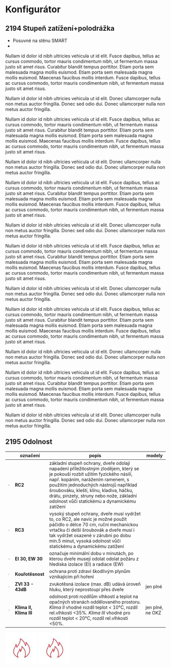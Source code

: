 # Konfigurátor


## 2194 Stupeň zatížení+polodrážka

 - Posuvné na stěnu SMART
 - 


Nullam id dolor id nibh ultricies vehicula ut id elit. Fusce dapibus, tellus ac cursus commodo, tortor mauris condimentum nibh, ut fermentum massa justo sit amet risus. Curabitur blandit tempus porttitor. Etiam porta sem malesuada magna mollis euismod. Etiam porta sem malesuada magna mollis euismod. Maecenas faucibus mollis interdum. Fusce dapibus, tellus ac cursus commodo, tortor mauris condimentum nibh, ut fermentum massa justo sit amet risus.

Nullam id dolor id nibh ultricies vehicula ut id elit. Donec ullamcorper nulla non metus auctor fringilla. Donec sed odio dui. Donec ullamcorper nulla non metus auctor fringilla.

Nullam id dolor id nibh ultricies vehicula ut id elit. Fusce dapibus, tellus ac cursus commodo, tortor mauris condimentum nibh, ut fermentum massa justo sit amet risus. Curabitur blandit tempus porttitor. Etiam porta sem malesuada magna mollis euismod. Etiam porta sem malesuada magna mollis euismod. Maecenas faucibus mollis interdum. Fusce dapibus, tellus ac cursus commodo, tortor mauris condimentum nibh, ut fermentum massa justo sit amet risus.

Nullam id dolor id nibh ultricies vehicula ut id elit. Donec ullamcorper nulla non metus auctor fringilla. Donec sed odio dui. Donec ullamcorper nulla non metus auctor fringilla.

Nullam id dolor id nibh ultricies vehicula ut id elit. Fusce dapibus, tellus ac cursus commodo, tortor mauris condimentum nibh, ut fermentum massa justo sit amet risus. Curabitur blandit tempus porttitor. Etiam porta sem malesuada magna mollis euismod. Etiam porta sem malesuada magna mollis euismod. Maecenas faucibus mollis interdum. Fusce dapibus, tellus ac cursus commodo, tortor mauris condimentum nibh, ut fermentum massa justo sit amet risus.

Nullam id dolor id nibh ultricies vehicula ut id elit. Donec ullamcorper nulla non metus auctor fringilla. Donec sed odio dui. Donec ullamcorper nulla non metus auctor fringilla.

Nullam id dolor id nibh ultricies vehicula ut id elit. Fusce dapibus, tellus ac cursus commodo, tortor mauris condimentum nibh, ut fermentum massa justo sit amet risus. Curabitur blandit tempus porttitor. Etiam porta sem malesuada magna mollis euismod. Etiam porta sem malesuada magna mollis euismod. Maecenas faucibus mollis interdum. Fusce dapibus, tellus ac cursus commodo, tortor mauris condimentum nibh, ut fermentum massa justo sit amet risus.

Nullam id dolor id nibh ultricies vehicula ut id elit. Donec ullamcorper nulla non metus auctor fringilla. Donec sed odio dui. Donec ullamcorper nulla non metus auctor fringilla.

Nullam id dolor id nibh ultricies vehicula ut id elit. Fusce dapibus, tellus ac cursus commodo, tortor mauris condimentum nibh, ut fermentum massa justo sit amet risus. Curabitur blandit tempus porttitor. Etiam porta sem malesuada magna mollis euismod. Etiam porta sem malesuada magna mollis euismod. Maecenas faucibus mollis interdum. Fusce dapibus, tellus ac cursus commodo, tortor mauris condimentum nibh, ut fermentum massa justo sit amet risus.

Nullam id dolor id nibh ultricies vehicula ut id elit. Donec ullamcorper nulla non metus auctor fringilla. Donec sed odio dui. Donec ullamcorper nulla non metus auctor fringilla.

Nullam id dolor id nibh ultricies vehicula ut id elit. Fusce dapibus, tellus ac cursus commodo, tortor mauris condimentum nibh, ut fermentum massa justo sit amet risus. Curabitur blandit tempus porttitor. Etiam porta sem malesuada magna mollis euismod. Etiam porta sem malesuada magna mollis euismod. Maecenas faucibus mollis interdum. Fusce dapibus, tellus ac cursus commodo, tortor mauris condimentum nibh, ut fermentum massa justo sit amet risus.

Nullam id dolor id nibh ultricies vehicula ut id elit. Donec ullamcorper nulla non metus auctor fringilla. Donec sed odio dui. Donec ullamcorper nulla non metus auctor fringilla.


## 2195 Odolnost

||označení|popis|modely|
|--|--|--|--|
| ![2195_RC](uploads\images\2195_RC.JPG) | **RC2** |základní stupeň ochrany, dveře odolají napadení příležitostným zlodějem, který se je pokouší rozbít užitím fyzického násilí, např. kopáním, narážením ramenem, s použitím jednoduchých nástrojů například šroubováku, kleští, klínu, kladiva, háčku, drátu, pinzety, struny nebo nože, základní odolnost vůči statickému a dynamickému zatížení ||
|![2195_RC](uploads\images\2195_RC.JPG)|**RC3**|vysoký stupeň ochrany, dveře musí vydržet to, co RC2, ale navíc je možné použít páčidlo o délce 70 cm, ruční mechanickou vrtačku či delší šroubovák a dveře musí i tak vydržet osazené v zárubni po dobu min.5 minut, vysoká odolnost vůči statickému a dynamickému zatížení ||
| ![2195_fire](uploads\images\2195_fire.JPG) |**EI 30, EW 30**|označuje minimální dobu v minutách, po kterou dveře musejí odolat odolat požáru z hlediska izolace (EI) a radiace (EW) ||
| ![2195_Kour](uploads\images\2195_Kour.JPG) |**Kouřotěsnost**|ochrana proti zdraví škodlivým plynům vznikajícím při hoření||
| ![2195_dB](uploads\images\2195_dB.JPG) |**ZVI 33 - 43dB**|zvukotěsná izolace (max. dB) udává úroveň hluku, který neprostoupí přes dveře|jen plné|
| ![2195_Klima](uploads\images\2195_Klima.JPG) |**Klima II, Klima III**|odolnost proti rozdílům vlhkostí a teplot na opačných stranách oddělovaného prostoru. *Klima II* vhodné rozdíl teplot < 10°C, rozdíl rel.vlhkosti <35%. *Klima III* vhodné pro rozdíl teplot < 20°C, rozdíl rel.vlhkosti <50%.|jen plné, ne OKZ|


![2195_fire](uploads\images\2195_fire.JPG)
![2195_fire](uploads\images\2195_fire.JPG)



<!--stackedit_data:
eyJoaXN0b3J5IjpbMTU5MDkzMzk4NCwtMTc0OTYwNzcyMSwxOD
MzNzczMDEzLC0xNjAyMjY1NzA2LC0xMzAxNjExMTEwXX0=
-->